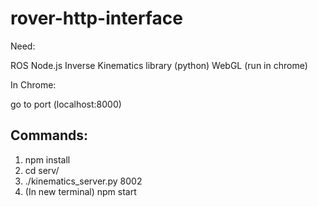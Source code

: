 # rover-http-interface



Need:

ROS
Node.js
Inverse Kinematics library (python)
WebGL (run in chrome)

In Chrome:

go to port (localhost:8000)

## Commands:

1. npm install
2. cd serv/
3. ./kinematics_server.py 8002
4. (In new terminal) npm start